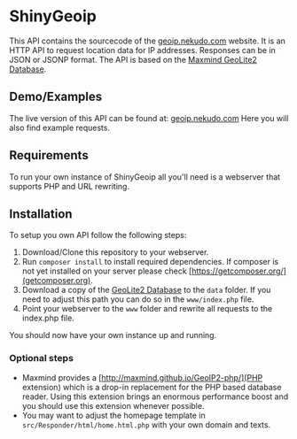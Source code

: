 ShinyGeoip
=====

This API contains the sourcecode of the [geoip.nekudo.com](http://geoip.nekudo.com) website. It is an HTTP API to
request location data for IP addresses. Responses can be in JSON or JSONP format.
The API is based on the [Maxmind GeoLite2 Database](http://dev.maxmind.com/geoip/geoip2/geolite2/).

## Demo/Examples
The live version of this API can be found at: [geoip.nekudo.com](http://geoip.nekudo.com)
Here you will also find example requests.
 
## Requirements
To run your own instance of ShinyGeoip all you'll need is a webserver that supports PHP and URL rewriting.

## Installation
To setup you own API follow the following steps:

1. Download/Clone this repository to your webserver.
2. Run ```composer install``` to install required dependencies. If composer is not yet installed on your server please
check [https://getcomposer.org/](getcomposer.org).
3. Download a copy of the [GeoLite2 Database](http://dev.maxmind.com/geoip/geoip2/geolite2/) to the ```data``` folder.
If you need to adjust this path you can do so in the ```www/index.php``` file.
4. Point your webserver to the ```www``` folder and rewrite all requests to the index.php file.

You should now have your own instance up and running.

### Optional steps

* Maxmind provides a [http://maxmind.github.io/GeoIP2-php/](PHP extension) which is a drop-in replacement for the
PHP based database reader. Using this extension brings an enormous performance boost and you should use this extension
whenever possible.
* You may want to adjust the homepage template in ```src/Responder/html/home.html.php``` with your own domain
and texts.
